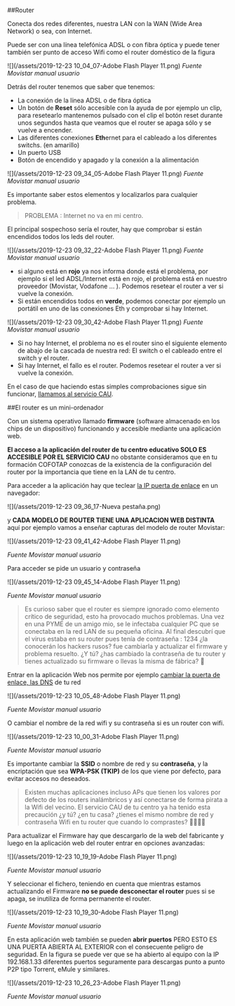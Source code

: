 ##Router

Conecta dos redes diferentes, nuestra LAN con la WAN (Wide Area Network) o sea, con Internet. 

Puede ser con una línea telefónica ADSL o con fibra óptica y puede tener también ser punto de acceso Wifi como el router doméstico de la figura

![](/assets/2019-12-23 10_04_07-Adobe Flash Player 11.png)
*Fuente Movistar manual usuario*

Detrás del router tenemos que saber que tenemos:
* La conexión de la línea ADSL o de fibra óptica
* Un botón de **Reset** sólo accesible con la ayuda de por ejemplo un clip, para resetearlo mantenemos pulsado con el clip el botón reset durante unos segundos hasta que veamos que el router se apaga sólo y se vuelve a encender.
* Las diferentes conexiones **Eth**ernet para el cableado a los diferentes switchs. (en amarillo)
* Un puerto USB
* Botón de encendido y apagado y la conexión a la alimentación

![](/assets/2019-12-23 09_34_05-Adobe Flash Player 11.png)
*Fuente Movistar manual usuario*

Es importante saber estos elementos y localizarlos para cualquier problema.

>PROBLEMA : Internet no va en mi centro.

El principal sospechoso sería el router, hay que comprobar si están encendidos todos los leds del router.

![](/assets/2019-12-23 09_32_22-Adobe Flash Player 11.png)
*Fuente Movistar manual usuario*

 * si alguno está en **rojo** ya nos informa donde está el problema, por ejemplo si el led ADSL/Internet  está en rojo, el problema está en nuestro proveedor (Movistar, Vodafone ... ). Podemos resetear el router a ver si vuelve la conexión.
 * Si están encendidos todos en **verde**, podemos conectar por ejemplo un portátil en uno de las conexiones Eth y comprobar si hay Internet.
 
 ![](/assets/2019-12-23 09_30_42-Adobe Flash Player 11.png)
 *Fuente Movistar manual usuario*
 
   * Si no hay Internet, el problema no es el router sino el siguiente elemento de abajo de la cascada de nuestra red: El switch o el cableado entre el switch y el router.
   * Si hay Internet, el fallo es el router. Podemos resetear el router a ver si vuelve la conexión.
   
   En el caso de que haciendo estas simples comprobaciones sigue sin funcionar, [llamamos al servicio CAU](/problemas-que-hago.md).
   
##El router es un mini-ordenador

Con un sistema operativo llamado **firmware** (software almacenado en los chips de un dispositivo) funcionando y accesible mediante una aplicación web. 

**El acceso a la aplicación del router de tu centro educativo SOLO ES ACCESIBLE POR EL SERVICIO CAU** no obstante consideramos que en tu formación COFOTAP conozcas de la existencia de la configuración del router por la importancia que tiene en la LAN de tu centro.

Para acceder a la aplicación hay que teclear [la IP puerta de enlace](/redes/ips.md) en un navegador:

![](/assets/2019-12-23 09_36_17-Nueva pestaña.png)

y **CADA MODELO DE ROUTER TIENE UNA APLICACION WEB DISTINTA** aquí por ejemplo vamos a enseñar capturas del modelo de router Movistar:

![](/assets/2019-12-23 09_41_42-Adobe Flash Player 11.png)

*Fuente Movistar manual usuario*

Para acceder se pide un usuario y contraseña

![](/assets/2019-12-23 09_45_14-Adobe Flash Player 11.png)

*Fuente Movistar manual usuario*

>Es curioso saber que el router es siempre ignorado como elemento crítico de seguridad, esto ha provocado muchos problemas. Una vez en una PYME de un amigo mio, se le infectaba cualquier PC que se conectaba en la red LAN de su pequeña oficina. Al final descubrí que el virus estaba en su router pues tenía de contraseña : 1234 ¿la conocerán los hackers rusos? fue cambiarla y actualizar el firmware y problema resuelto. ¿Y tú? ¿has cambiado la contraseña de tu router y tienes actualizado su firmware o llevas la misma de fábrica? 🤢

Entrar en la aplicación Web nos permite por ejemplo [cambiar la puerta de enlace, las DNS](/redes/ips.md) de tu red

![](/assets/2019-12-23 10_05_48-Adobe Flash Player 11.png)

*Fuente Movistar manual usuario*

O cambiar el nombre de la red wifi y su contraseña si es un router con wifi.

![](/assets/2019-12-23 10_00_31-Adobe Flash Player 11.png)

*Fuente Movistar manual usuario*

Es importante cambiar la **SSID** o nombre de red y su **contraseña**, y la encriptación que sea **WPA-PSK (TKIP)** de los que viene por defecto, para evitar accesos no deseados. 

>Existen muchas aplicaciones incluso APs que tienen los valores por defecto de los routers inalámbricos y así conectarse de forma pirata a la Wifi del vecino. El servicio CAU de tu centro ya ha tenido esta precaución ¿y tú? ¿en tu casa? ¿tienes el mismo nombre de red y contraseña Wifi en tu router que cuando lo comprastes? 🤢🤢🤢🤢

Para actualizar el Firmware hay que descargarlo de la web del fabricante y luego en la aplicación web del router entrar en opciones avanzadas:

![](/assets/2019-12-23 10_19_19-Adobe Flash Player 11.png)

*Fuente Movistar manual usuario*

Y seleccionar el fichero, teniendo en cuenta que mientras estamos actualizando el Firmware **no se puede desconectar el router** pues si se apaga, se inutiliza de forma permanente el router.

![](/assets/2019-12-23 10_19_30-Adobe Flash Player 11.png)

*Fuente Movistar manual usuario*

En esta aplicación web también se pueden **abrir puertos** PERO ESTO ES UNA PUERTA ABIERTA AL EXTERIOR con el consecuente peligro de seguridad. En la figura se puede ver que se ha abierto al equipo con la IP 192.168.1.33 diferentes puertos seguramente para descargas punto a punto P2P tipo Torrent, eMule y similares.

![](/assets/2019-12-23 10_26_23-Adobe Flash Player 11.png)

*Fuente Movistar manual usuario*


















   
   
   
   

